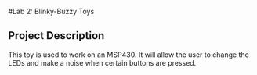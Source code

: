 #Lab 2: Blinky-Buzzy Toys
## Project Description 

This toy is used to work on an MSP430.  It will 
allow the user to change the LEDs and make a noise 
when certain buttons are pressed.
